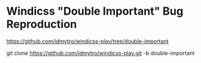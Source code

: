 # Windicss "Double Important" Bug Reproduction

https://github.com/idmytro/windicss-play/tree/double-important

git clone https://github.com/idmytro/windicss-play.git -b double-important
